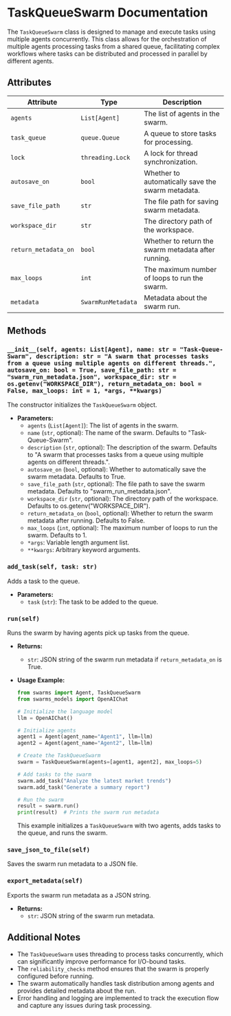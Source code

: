 # TaskQueueSwarm Documentation

The `TaskQueueSwarm` class is designed to manage and execute tasks using multiple agents concurrently. This class allows for the orchestration of multiple agents processing tasks from a shared queue, facilitating complex workflows where tasks can be distributed and processed in parallel by different agents.

## Attributes

| Attribute | Type | Description |
|-----------|------|-------------|
| `agents` | `List[Agent]` | The list of agents in the swarm. |
| `task_queue` | `queue.Queue` | A queue to store tasks for processing. |
| `lock` | `threading.Lock` | A lock for thread synchronization. |
| `autosave_on` | `bool` | Whether to automatically save the swarm metadata. |
| `save_file_path` | `str` | The file path for saving swarm metadata. |
| `workspace_dir` | `str` | The directory path of the workspace. |
| `return_metadata_on` | `bool` | Whether to return the swarm metadata after running. |
| `max_loops` | `int` | The maximum number of loops to run the swarm. |
| `metadata` | `SwarmRunMetadata` | Metadata about the swarm run. |

## Methods

### `__init__(self, agents: List[Agent], name: str = "Task-Queue-Swarm", description: str = "A swarm that processes tasks from a queue using multiple agents on different threads.", autosave_on: bool = True, save_file_path: str = "swarm_run_metadata.json", workspace_dir: str = os.getenv("WORKSPACE_DIR"), return_metadata_on: bool = False, max_loops: int = 1, *args, **kwargs)`

The constructor initializes the `TaskQueueSwarm` object.

- **Parameters:**
  - `agents` (`List[Agent]`): The list of agents in the swarm.
  - `name` (`str`, optional): The name of the swarm. Defaults to "Task-Queue-Swarm".
  - `description` (`str`, optional): The description of the swarm. Defaults to "A swarm that processes tasks from a queue using multiple agents on different threads.".
  - `autosave_on` (`bool`, optional): Whether to automatically save the swarm metadata. Defaults to True.
  - `save_file_path` (`str`, optional): The file path to save the swarm metadata. Defaults to "swarm_run_metadata.json".
  - `workspace_dir` (`str`, optional): The directory path of the workspace. Defaults to os.getenv("WORKSPACE_DIR").
  - `return_metadata_on` (`bool`, optional): Whether to return the swarm metadata after running. Defaults to False.
  - `max_loops` (`int`, optional): The maximum number of loops to run the swarm. Defaults to 1.
  - `*args`: Variable length argument list.
  - `**kwargs`: Arbitrary keyword arguments.

### `add_task(self, task: str)`

Adds a task to the queue.

- **Parameters:**
  - `task` (`str`): The task to be added to the queue.

### `run(self)`

Runs the swarm by having agents pick up tasks from the queue.

- **Returns:**
  - `str`: JSON string of the swarm run metadata if `return_metadata_on` is True.

- **Usage Example:**
  ```python
  from swarms import Agent, TaskQueueSwarm
  from swarms_models import OpenAIChat

  # Initialize the language model
  llm = OpenAIChat()

  # Initialize agents
  agent1 = Agent(agent_name="Agent1", llm=llm)
  agent2 = Agent(agent_name="Agent2", llm=llm)

  # Create the TaskQueueSwarm
  swarm = TaskQueueSwarm(agents=[agent1, agent2], max_loops=5)

  # Add tasks to the swarm
  swarm.add_task("Analyze the latest market trends")
  swarm.add_task("Generate a summary report")

  # Run the swarm
  result = swarm.run()
  print(result)  # Prints the swarm run metadata
  ```

  This example initializes a `TaskQueueSwarm` with two agents, adds tasks to the queue, and runs the swarm.

### `save_json_to_file(self)`

Saves the swarm run metadata to a JSON file.

### `export_metadata(self)`

Exports the swarm run metadata as a JSON string.

- **Returns:**
  - `str`: JSON string of the swarm run metadata.

## Additional Notes

- The `TaskQueueSwarm` uses threading to process tasks concurrently, which can significantly improve performance for I/O-bound tasks.
- The `reliability_checks` method ensures that the swarm is properly configured before running.
- The swarm automatically handles task distribution among agents and provides detailed metadata about the run.
- Error handling and logging are implemented to track the execution flow and capture any issues during task processing.
